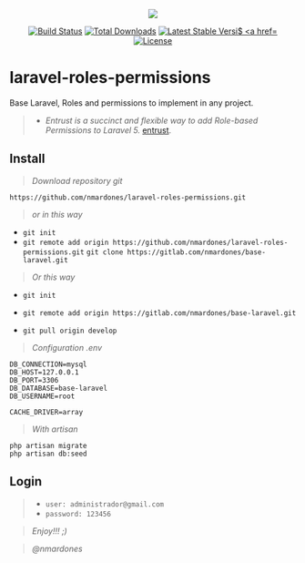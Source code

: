 <p align="center"><img src="https://laravel.com/assets/img/components/logo-laravel.svg"></p>

<p align="center">
<a href="https://travis-ci.org/laravel/framework"><img src="https://travis-ci.org/laravel/framework.svg" alt="Build Status"></a>
<a href="https://packagist.org/packages/laravel/framework"><img src="https://poser.pugx.org/laravel/framework/d/total.svg" alt="Total Downloads"></a>
<a href="https://packagist.org/packages/laravel/framework"><img src="https://poser.pugx.org/laravel/framework/v/stable.svg" alt="Latest Stable Versi$
<a href="https://packagist.org/packages/laravel/framework"><img src="https://poser.pugx.org/laravel/framework/license.svg" alt="License"></a>
</p>

# laravel-roles-permissions
Base Laravel, Roles and permissions to implement in any project.

>* *Entrust is a succinct and flexible way to add Role-based Permissions to Laravel 5.* [entrust](https://github.com/Zizaco/entrust).

## Install
> *Download repository git*

`https://github.com/nmardones/laravel-roles-permissions.git`

> *or in this way*

* `git init`
* `git remote add origin https://github.com/nmardones/laravel-roles-permissions.git`
`git clone https://gitlab.com/nmardones/base-laravel.git`

> *Or this way*

* `git init`
* `git remote add origin https://gitlab.com/nmardones/base-laravel.git`

* `git pull origin develop`

> *Configuration .env*

```[php]
DB_CONNECTION=mysql
DB_HOST=127.0.0.1
DB_PORT=3306
DB_DATABASE=base-laravel
DB_USERNAME=root
```

```[php]
CACHE_DRIVER=array
```


> *With artisan*

```[php]
php artisan migrate
php artisan db:seed
```
## Login
>*  `user: administrador@gmail.com`     
>*  `password: 123456`



> *Enjoy!!! ;)*



> *@nmardones*
